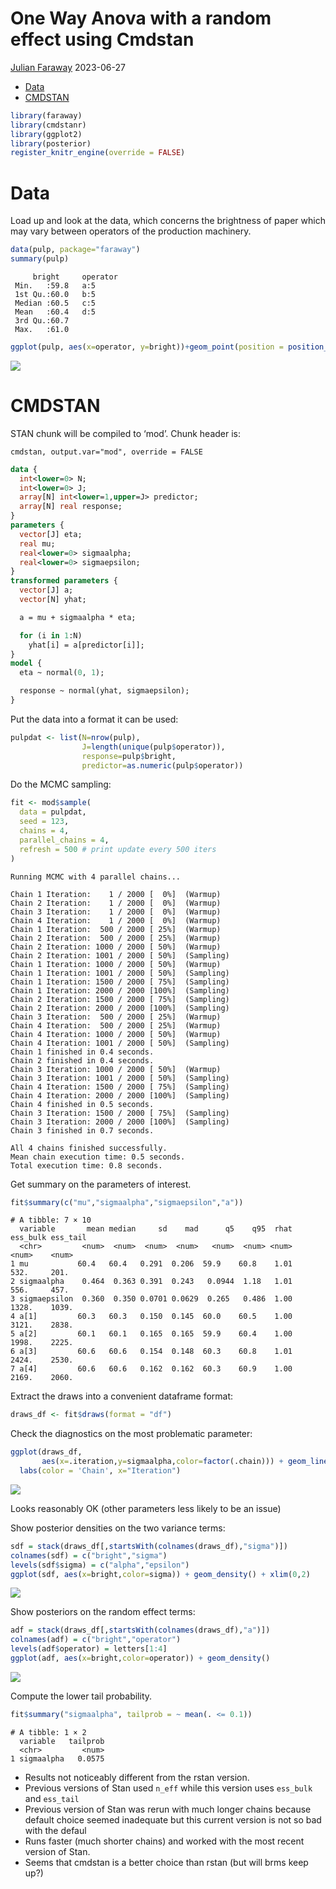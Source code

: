 # One Way Anova with a random effect using Cmdstan
[Julian Faraway](https://julianfaraway.github.io/)
2023-06-27

- [Data](#data)
- [CMDSTAN](#cmdstan)

``` r
library(faraway)
library(cmdstanr)
library(ggplot2)
library(posterior)
register_knitr_engine(override = FALSE)
```

# Data

Load up and look at the data, which concerns the brightness of paper
which may vary between operators of the production machinery.

``` r
data(pulp, package="faraway")
summary(pulp)
```

         bright     operator
     Min.   :59.8   a:5     
     1st Qu.:60.0   b:5     
     Median :60.5   c:5     
     Mean   :60.4   d:5     
     3rd Qu.:60.7           
     Max.   :61.0           

``` r
ggplot(pulp, aes(x=operator, y=bright))+geom_point(position = position_jitter(width=0.1, height=0.0))
```

![](figs/pulpdat-1..svg)

# CMDSTAN

STAN chunk will be compiled to ‘mod’. Chunk header is:

    cmdstan, output.var="mod", override = FALSE

``` stan
data {
  int<lower=0> N;
  int<lower=0> J;
  array[N] int<lower=1,upper=J> predictor;
  array[N] real response;
}
parameters {
  vector[J] eta;
  real mu;
  real<lower=0> sigmaalpha;
  real<lower=0> sigmaepsilon;
}
transformed parameters {
  vector[J] a;
  vector[N] yhat;

  a = mu + sigmaalpha * eta;

  for (i in 1:N)
    yhat[i] = a[predictor[i]];
}
model {
  eta ~ normal(0, 1);

  response ~ normal(yhat, sigmaepsilon);
}
```

Put the data into a format it can be used:

``` r
pulpdat <- list(N=nrow(pulp),
                J=length(unique(pulp$operator)),
                response=pulp$bright,
                predictor=as.numeric(pulp$operator))
```

Do the MCMC sampling:

``` r
fit <- mod$sample(
  data = pulpdat, 
  seed = 123, 
  chains = 4, 
  parallel_chains = 4,
  refresh = 500 # print update every 500 iters
)
```

    Running MCMC with 4 parallel chains...

    Chain 1 Iteration:    1 / 2000 [  0%]  (Warmup) 
    Chain 2 Iteration:    1 / 2000 [  0%]  (Warmup) 
    Chain 3 Iteration:    1 / 2000 [  0%]  (Warmup) 
    Chain 4 Iteration:    1 / 2000 [  0%]  (Warmup) 
    Chain 1 Iteration:  500 / 2000 [ 25%]  (Warmup) 
    Chain 2 Iteration:  500 / 2000 [ 25%]  (Warmup) 
    Chain 2 Iteration: 1000 / 2000 [ 50%]  (Warmup) 
    Chain 2 Iteration: 1001 / 2000 [ 50%]  (Sampling) 
    Chain 1 Iteration: 1000 / 2000 [ 50%]  (Warmup) 
    Chain 1 Iteration: 1001 / 2000 [ 50%]  (Sampling) 
    Chain 1 Iteration: 1500 / 2000 [ 75%]  (Sampling) 
    Chain 1 Iteration: 2000 / 2000 [100%]  (Sampling) 
    Chain 2 Iteration: 1500 / 2000 [ 75%]  (Sampling) 
    Chain 2 Iteration: 2000 / 2000 [100%]  (Sampling) 
    Chain 3 Iteration:  500 / 2000 [ 25%]  (Warmup) 
    Chain 4 Iteration:  500 / 2000 [ 25%]  (Warmup) 
    Chain 4 Iteration: 1000 / 2000 [ 50%]  (Warmup) 
    Chain 4 Iteration: 1001 / 2000 [ 50%]  (Sampling) 
    Chain 1 finished in 0.4 seconds.
    Chain 2 finished in 0.4 seconds.
    Chain 3 Iteration: 1000 / 2000 [ 50%]  (Warmup) 
    Chain 3 Iteration: 1001 / 2000 [ 50%]  (Sampling) 
    Chain 4 Iteration: 1500 / 2000 [ 75%]  (Sampling) 
    Chain 4 Iteration: 2000 / 2000 [100%]  (Sampling) 
    Chain 4 finished in 0.5 seconds.
    Chain 3 Iteration: 1500 / 2000 [ 75%]  (Sampling) 
    Chain 3 Iteration: 2000 / 2000 [100%]  (Sampling) 
    Chain 3 finished in 0.7 seconds.

    All 4 chains finished successfully.
    Mean chain execution time: 0.5 seconds.
    Total execution time: 0.8 seconds.

Get summary on the parameters of interest.

``` r
fit$summary(c("mu","sigmaalpha","sigmaepsilon","a"))
```

    # A tibble: 7 × 10
      variable       mean median     sd    mad      q5    q95  rhat ess_bulk ess_tail
      <chr>         <num>  <num>  <num>  <num>   <num>  <num> <num>    <num>    <num>
    1 mu           60.4   60.4   0.291  0.206  59.9    60.8    1.01     532.     201.
    2 sigmaalpha    0.464  0.363 0.391  0.243   0.0944  1.18   1.01     556.     457.
    3 sigmaepsilon  0.360  0.350 0.0701 0.0629  0.265   0.486  1.00    1328.    1039.
    4 a[1]         60.3   60.3   0.150  0.145  60.0    60.5    1.00    3121.    2838.
    5 a[2]         60.1   60.1   0.165  0.165  59.9    60.4    1.00    1998.    2225.
    6 a[3]         60.6   60.6   0.154  0.148  60.3    60.8    1.01    2424.    2530.
    7 a[4]         60.6   60.6   0.162  0.162  60.3    60.9    1.00    2169.    2060.

Extract the draws into a convenient dataframe format:

``` r
draws_df <- fit$draws(format = "df")
```

Check the diagnostics on the most problematic parameter:

``` r
ggplot(draws_df,
       aes(x=.iteration,y=sigmaalpha,color=factor(.chain))) + geom_line() +
  labs(color = 'Chain', x="Iteration")
```

![](figs/cssadiag-1..svg)

Looks reasonably OK (other parameters less likely to be an issue)

Show posterior densities on the two variance terms:

``` r
sdf = stack(draws_df[,startsWith(colnames(draws_df),"sigma")])
colnames(sdf) = c("bright","sigma")
levels(sdf$sigma) = c("alpha","epsilon")
ggplot(sdf, aes(x=bright,color=sigma)) + geom_density() + xlim(0,2)
```

![](figs/cspulpvars-1..svg)

Show posteriors on the random effect terms:

``` r
adf = stack(draws_df[,startsWith(colnames(draws_df),"a")])
colnames(adf) = c("bright","operator")
levels(adf$operator) = letters[1:4]
ggplot(adf, aes(x=bright,color=operator)) + geom_density()
```

![](figs/cspulpre-1..svg)

Compute the lower tail probability.

``` r
fit$summary("sigmaalpha", tailprob = ~ mean(. <= 0.1))
```

    # A tibble: 1 × 2
      variable   tailprob
      <chr>         <num>
    1 sigmaalpha   0.0575

- Results not noticeably different from the rstan version.
- Previous versions of Stan used `n_eff` while this version uses
  `ess_bulk` and `ess_tail`
- Previous version of Stan was rerun with much longer chains because
  default choice seemed inadequate but this current version is not so
  bad with the defaul
- Runs faster (much shorter chains) and worked with the most recent
  version of Stan.
- Seems that cmdstan is a better choice than rstan (but will brms keep
  up?)
